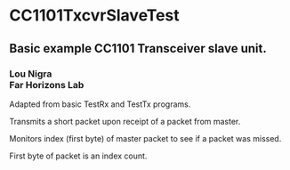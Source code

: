 <h1>CC1101TxcvrSlaveTest</h1>
<h2>Basic example CC1101 Transceiver slave unit.</h2>
<h3>Lou Nigra<br>
Far Horizons Lab</h3>

Adapted from basic TestRx and TestTx programs.

Transmits a short packet upon receipt of a packet from master.

Monitors index (first byte) of master packet to see if a packet was missed.

First byte of packet is an index count. 
